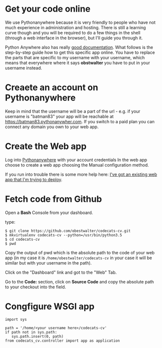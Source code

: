 # Get your code online

We use Pythonanywhere because it is very friendly to people who have not much experience in administration and hosting. There is still a learning curve though and you will be required to do a few things in the shell (through a web interface in the browser), but I'll guide you through it.

Python Anywhere also has really [good documentation](https://help.pythonanywhere.com/pages/). What follows is the step-by-step guide how to get this specific app online. You have to replace the parts that are specific to my username with your username, which means that everywhere where it says **obstwalter** you have to put in your username instead.

# Creaete an account on Pythonanywhere 

Keep in mind that the username will be a part of the url - e.g. if your username is "batman83" your app will be reachable at https://batman83.pythonanywher.com. If you switch to a paid plan you can connect any domain you own to your web app.

# Create the Web app

Log into [Pythonanywhere](https://pythonanywhere.com) with your account credentials
In the web app choose to create a web app choosing the Manual configuration method.

If you run into trouble there is some more help here: [I've got an existing web app that I'm trying to deploy](https://help.pythonanywhere.com/pages/#ive-got-an-existing-web-app-that-im-trying-to-deploy).
 
# Fetch code from Github

Open a **Bash** Console from your dashboard.

type:

    $ git clone https://github.com/obestwalter/codecats-cv.git
    $ mkvirtualenv codecats-cv --python=/usr/bin/python3.5
    $ cd codecats-cv
    $ pwd
    
Copy the output of pwd which is the absolute path to the code of your web app (in my case it is `/home/obestwalter/codecats-cv` in your case it will be similar but with your username in the path).
 
Click on the "Dashboard" link and got to the "Web" Tab.

Go to the **Code:** section, click on **Source Code** and copy the absolute path to your checkout into the field.

# Congfigure WSGI app

    import sys
    
    path = '/home/<your username here>/codecats-cv'
    if path not in sys.path:
       sys.path.insert(0, path)
    from codecats_cv.controller import app as application

